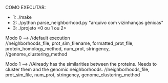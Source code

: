 COMO EXECUTAR:

- 1: ./make
- 2: ./python parse_neighborhood.py "arquivo com vizinhanças gênicas"
- 3: ./projeto <0 ou 1 ou 2> <args referentes ao modo escolhido>

Modo 0 --> //default execution  
           //neighborhoods_file, prot_sim_filename, formatted_prot_file, protein_homology_method, num_prot, stringency,
           //genome_clustering_method

Modo 1 --> //Already has the similarities between the proteins. Needs to cluster them and the genomic neighborhoods.
           //neighborhoods_file, prot_sim_file, num_prot, stringency, genome_clustering_method
